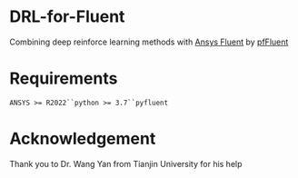# DRL-for-Fluent
Combining deep reinforce learning methods with [Ansys Fluent](https://www.ansys.com/zh-cn/products/fluids/ansys-fluent) by [pfFluent](https://github.com/ansys/pyfluent)
# Requirements
`ANSYS >= R2022``python >= 3.7``pyfluent`
# Acknowledgement
Thank you to Dr. Wang Yan from Tianjin University for his help
